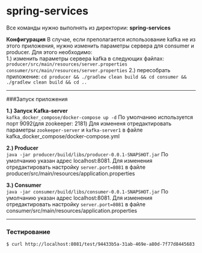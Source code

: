 # spring-services

Все команды нужно выполнять из директории: **spring-services**

**Конфигурация**
В случае, если  преполагается использование kafka не из этого приложения, нужно изменить параметры сервера для consumer и producer.
Для этого необходимо:\
 1.) изменить параметры сервера kafka в следующих файлах:
 `producer/src/main/resources/server.properties`
 `consumer/src/main/resources/server.properties`
 2.) пересобрать приложение:
 `cd producer && ./gradlew clean build && cd consumer && ./gradlew clean build && cd ..`
 
___
###Запуск приложения

**1.) Запуск Kafka-server**\
`kafka_docker_compose/docker-compose up -d`
По умолчанию используется порт 9092(для zookeeper: 2181)
Для измененя отредактировать параметры `zookeeper-server` и `kafka-server1` в файле kafka_docker_compose/docker-compose.yml

 **2.) Producer**\
`java -jar producer/build/libs/producer-0.0.1-SNAPSHOT.jar`
По умолчанию указан адрес localhost:8081.
Для изменения отредактировать настройку `server.port=8081` в файле producer/src/main/resources/application.properties

 **3.) Consumer**\
`java -jar consumer/build/libs/consumer-0.0.1-SNAPSHOT.jar`
По умолчанию указан адрес localhost:8081.
Для изменения отредактировать настройку `server.port=8081` в файле consumer/src/main/resources/application.properties

___

### Тестирование
`$ curl http://localhost:8081/test/94433b5a-31ab-469e-a80d-7f77d8445683`